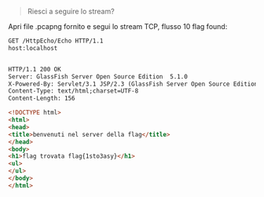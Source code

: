 > Riesci a seguire lo stream?

Apri file .pcapng fornito e segui lo stream TCP, flusso 10 flag found:
```html
GET /HttpEcho/Echo HTTP/1.1
host:localhost


HTTP/1.1 200 OK
Server: GlassFish Server Open Source Edition  5.1.0 
X-Powered-By: Servlet/3.1 JSP/2.3 (GlassFish Server Open Source Edition  5.1.0  Java/Oracle Corporation/1.8)
Content-Type: text/html;charset=UTF-8
Content-Length: 156

<!DOCTYPE html>
<html>
<head>
<title>benvenuti nel server della flag</title>
</head>
<body>
<h1>flag trovata flag{1sto3asy}</h1>
<ul>
</ul>
</body>
</html>
```